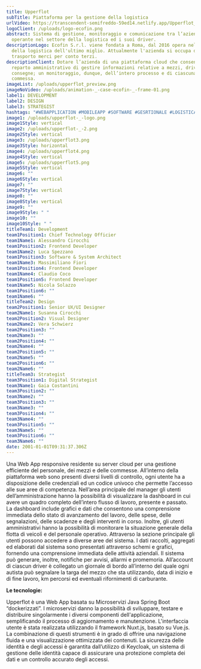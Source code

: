 ```yaml
---
title: Upperflot
subTitle: Piattaforma per la gestione della logistica
urlVideo: https://transcendent-semifreddo-59ed14.netlify.app/Upperflot_Case Animation.mp4
logoClient: /uploads/logo-ecofin.png
abstract: Sistema di gestione, monitoraggio e comunicazione tra l’azienda
  operante nel settore della logistica ed i suoi driver.
descriptionLogo: Ecofin S.r.l. viene fondata a Roma, dal 2016 opera nel settore
  della logistica dell'ultimo miglio. Attualmente l'azienda si occupa del
  trasporto merci per conto terzi.
descriptionClient: Dotare l’azienda di una piattaforma cloud che consenta al
  reparto amministrativo di gestire informazioni relative a mezzi, driver e
  consegne; un monitoraggio, dunque, dell’intero processo e di ciascuna
  commessa.
imageList: /uploads/upperflot_preview.png
imageNoVideo: /uploads/animation-_-case-ecofin-_-frame-01.png
label1: DEVELOPMENT
label2: DESIGN
label3: STRATEGIST
hashtags: "#WEBAPPLICATION #MOBILEAPP #SOFTWARE #GESRTIONALE #LOGISTICA"
image1: /uploads/upperflot-_-logo.png
image1Style: vertical
image2: /uploads/upperflot-_-2.png
image2Style: vertical
image3: /uploads/upperflot3.png
image3Style: horizontal
image4: /uploads/upperflot4.png
image4Style: vertical
image5: /uploads/upperflot5.png
image5Style: vertical
image6: ""
image6Style: vertical
image7: ""
image7Style: vertical
image8: ""
image8Style: vertical
image9: ""
image9Style: " "
image10: ""
image10Style: " "
titleTeam1: Development
team1Position1: Chief Technology Officier
team1Name1: Alessandro Cirocchi
team1Position2: Frontend Developer
team1Name2: Luca Spezzano
team1Position3: Software & System Architect
team1Name3: Massimiliano Fiori
team1Position4: Frontend Developer
team1Name4: Claudio Coco
team1Position5: Frontend Developer
team1Name5: Nicola Solazzo
team1Position6: ""
team1Name6: ""
titleTeam2: Design
team2Position1: Senior UX/UI Designer
team2Name1: Susanna Cirocchi
team2Position2: Visual Designer
team2Name2: Vera Schwierz
team2Position3: ""
team2Name3: ""
team2Position4: ""
team2Name4: ""
team2Position5: ""
team2Name5: ""
team2Position6: ""
team2Name6: ""
titleTeam3: Strategist
team3Position1: Digital Strategist
team3Name1: Gaia Costantini
team3Position2: ""
team3Name2: ""
team3Position3: ""
team3Name3: ""
team3Position4: ""
team3Name4: ""
team3Position5: ""
team3Name5: ""
team3Position6: ""
team3Name6: ""
date: 2001-01-01T09:31:37.306Z
---
```

Una Web App responsive residente su server cloud per una gestione efficiente del personale, dei mezzi e delle commesse.
All’interno della piattaforma web sono presenti diversi livelli di controllo, ogni utente ha a disposizione delle credenziali ed un codice univoco che permette l’accesso alle sue aree di competenza.
Nell’area principale del manager gli utenti dell’amministrazione hanno la possibilità di visualizzare la dashboard in cui avere un quadro completo dell’intero flusso di lavoro, presente e passato.
La dashboard include grafici e dati che consentono una comprensione immediata dello stato di avanzamento del lavoro, delle spese, delle segnalazioni, delle scadenze e degli interventi in corso. Inoltre, gli utenti amministrativi hanno la possibilità di monitorare la situazione generale della flotta di veicoli e del personale operativo.
Attraverso la sezione principale gli utenti possono accedere a diverse aree del sistema. I dati raccolti, aggregati ed elaborati dal sistema sono presentati attraverso schemi e grafici, fornendo una comprensione immediata delle attività aziendali. Il sistema può generare, inoltre, notifiche per avvisi, allarmi e promemoria. All’account di ciascun driver è collegato un giornale di bordo all’interno del quale ogni autista può segnalare la targa del mezzo che sta utilizzando, data di inizio e di fine lavoro, km percorsi ed eventuali rifornimenti di carburante.

**Le tecnologie:**

Upperflot è una Web App basata su Microservizi Java Spring Boot “dockerizzati”. I microservizi danno la possibilità di sviluppare, testare e distribuire singolarmente i diversi componenti dell'applicazione, semplificando il processo di aggiornamento e manutenzione.
L'interfaccia utente è stata realizzata utilizzando il framework Nuxt.js, basato su Vue.js. La combinazione di questi strumenti è in grado di offrire una navigazione fluida e una visualizzazione ottimizzata dei contenuti.
La sicurezza delle identità e degli accessi è garantita dall’utilizzo di Keycloak, un sistema di gestione delle identità capace di assicurare una protezione completa dei dati e un controllo accurato degli accessi.